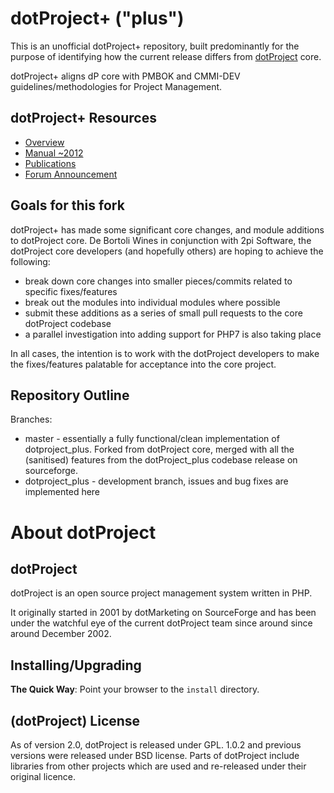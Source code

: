 # dotProject+ ("plus")
This is an unofficial dotProject+ repository, built predominantly for the purpose
of identifying how the current release differs from [dotProject](https://github.com/dotproject/dotProject) core.

dotProject+ aligns dP core with PMBOK and CMMI-DEV guidelines/methodologies for Project Management.

## dotProject+ Resources
* [Overview](http://www.gqs.ufsc.br/evolution-of-dotproject/)
* [Manual ~2012](http://www.gqs.ufsc.br/wp-content/uploads/2012/03/Manual_dotProject+_v02a_english.pdf)
* [Publications](http://www.gqs.ufsc.br/dotproject-publications/)
* [Forum Announcement](http://forums.dotproject.net/showthread.php?p=46899)

## Goals for this fork
dotProject+ has made some significant core changes, and module additions to dotProject core.
De Bortoli Wines in conjunction with 2pi Software, the dotProject core developers (and hopefully others) are hoping to achieve the following:
* break down core changes into smaller pieces/commits related to specific fixes/features
* break out the modules into individual modules where possible
* submit these additions as a series of small pull requests to the core dotProject codebase
* a parallel investigation into adding support for PHP7 is also taking place

In all cases, the intention is to work with the dotProject developers to make the fixes/features palatable for acceptance into the core project.

## Repository Outline
Branches: 
* master - essentially a fully functional/clean implementation of dotproject_plus. Forked from dotProject core, merged with all the (sanitised) features from the dotProject_plus codebase release on sourceforge.
* dotproject_plus - development branch, issues and bug fixes are implemented here

# About dotProject

## dotProject
dotProject is an open source project management system written in PHP.

It originally started in 2001 by dotMarketing on SourceForge and has
been under the watchful eye of the current dotProject team since around
since around December 2002.

## Installing/Upgrading

**The Quick Way**: Point your browser to the `install` directory.

## (dotProject) License

As of version 2.0, dotProject is released under GPL.
1.0.2 and previous versions were released under BSD license.
Parts of dotProject include libraries from other projects which are used and re-released under their original licence.
